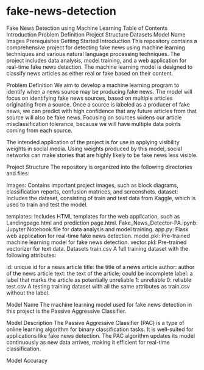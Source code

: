 # fake-news-detection

Fake News Detection using Machine Learning
Table of Contents
Introduction
Problem Definition
Project Structure
Datasets
Model Name
Images
Prerequisites
Getting Started
Introduction
This repository contains a comprehensive project for detecting fake news using machine learning techniques and various natural language processing techniques. The project includes data analysis, model training, and a web application for real-time fake news detection. The machine learning model is designed to classify news articles as either real or fake based on their content.

Problem Definition
We aim to develop a machine learning program to identify when a news source may be producing fake news. The model will focus on identifying fake news sources, based on multiple articles originating from a source. Once a source is labeled as a producer of fake news, we can predict with high confidence that any future articles from that source will also be fake news. Focusing on sources widens our article misclassification tolerance, because we will have multiple data points coming from each source.

The intended application of the project is for use in applying visibility weights in social media. Using weights produced by this model, social networks can make stories that are highly likely to be fake news less visible.

Project Structure
The repository is organized into the following directories and files:

Images: Contains important project images, such as block diagrams, classification reports, confusion matrices, and screenshots.
dataset: Includes the dataset, consisting of train and test data from Kaggle, which is used to train and test the model.

templates: Includes HTML templates for the web application, such as Landingpage.html and prediction page.html.
Fake_News_Detector-PA.ipynb: Jupyter Notebook file for data analysis and model training.
app.py: Flask web application for real-time fake news detection.
model.pkl: Pre-trained machine learning model for fake news detection.
vector.pkl: Pre-trained vectorizer for text data.
Datasets
train.csv
A full training dataset with the following attributes:

id: unique id for a news article
title: the title of a news article
author: author of the news article
text: the text of the article; could be incomplete
label: a label that marks the article as potentially unreliable
1: unreliable
0: reliable
test.csv
A testing training dataset with all the same attributes as train.csv without the label.

Model Name
The machine learning model used for fake news detection in this project is the Passive Aggressive Classifier.

Model Description
The Passive Aggressive Classifier (PAC) is a type of online learning algorithm for binary classification tasks. It is well-suited for applications like fake news detection. The PAC algorithm updates its model continuously as new data arrives, making it efficient for real-time classification.

Model Accuracy


